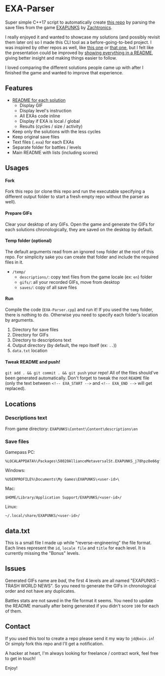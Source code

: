 # EXA-Parser
Super simple C++17 script to automatically create [this repo](https://github.com/starburst997/EXAPUNKS) by parsing the save files from the game [EXAPUNKS](https://store.steampowered.com/app/716490/EXAPUNKS/) by [Zachtronics](https://www.zachtronics.com/).

I really enjoyed it and wanted to showcase my solutions (and possibly revisit them later on) so I made this CLI tool as a before-going-to-bed project. I was inspired by other repos as well, like [this one](https://github.com/StinkingBanana/exapunks-solutions) or [that one](https://github.com/Seraphli/EXAPunks), but I felt like the presentation could be improved by [showing everything in a README](https://github.com/starburst997/EXAPUNKS/tree/main/solutions/23-xtreme-league-baseball-player-database), giving better insight and making things easier to follow. 

I loved comparing the different solutions people came up with after I finished the game and wanted to improve that experience.

## Features
- [README for each solution](https://github.com/starburst997/EXAPUNKS/tree/main/solutions/22-alliance-power-and-light-streetsmarts-gis-database)
  - Display GIF
  - Display level's instruction
  - All EXAs code inline
  - Display if EXA is local / global
  - Results (cycles / size / activity)
- Keep only the solutions with the less cycles
- Keep original save files
- Text files (`.exa`) for each EXAs 
- Separate folder for battles / levels
- Main README with lists (including scores)

## Usages

#### Fork

Fork this repo (or clone this repo and run the executable specifying a different output folder to start a fresh empty repo without the parser as well).

#### Prepare GIFs

Clear your desktop of any GIFs. Open the game and generate the GIFs for each solutions chronologically, they are saved on the desktop by default.

#### Temp folder (optional)

The default arguments read from an ignored `temp` folder at the root of this repo. For simplicity sake you can create that folder and include the required files in it.

- `/temp/`
  - `descriptions/`: copy text files from the game locale (ex: `en`) folder
  - `gifs/`: all your recorded GIFs, move from desktop
  - `saves/`: copy of all save files

#### Run

Compile the code (`EXA-Parser.cpp`) and run it! If you used the `temp` folder, there is nothing to do. Otherwise you need to specify each folder's location by arguments.

1. Directory for save files
2. Directory for GIFs
3. Directory to descriptions text
4. Output directory (by default, the repo itself (ex: `..`))
5. `data.txt` location

#### Tweak README and push!

`git add . && git commit . && git push` your repo! All of the files should've been generated automatically. Don't forget to tweak the root `README` file (only the text between `<!-- EXA_START -->` and `<!-- EXA_END -->` will get replaced).

## Locations

### Descriptions text

From game directory:
`EXAPUNKS\Content\Content\descriptions\en`

### Save files

Gamepass PC:
```
%LOCALAPPDATA%\Packages\58020AllianceMetaversalSt.EXAPUNKS_j78hpz8e66gfw\SystemAppData\xgs\0009000000DE7310_00000000000000000000000065287F60\all
```

Windows:
```
%USERPROFILE%\Documents\My Games\EXAPUNKS\<user-id>\
```

Mac:
```
$HOME/Library/Application Support/EXAPUNKS/<user-id>/
```

Linux:
```
~/.local/share/EXAPUNKS/<user-id>/
```

## data.txt

This is a small file I made up while "reverse-engineering" the file format. Each lines represent the `id`, `locale file` and `title` for each level. It is currently missing the "Bonus" levels.

## Issues
Generated GIFs name are *bad*, the first 4 levels are all named "EXAPUNKS - TRASH WORLD NEWS". So you need to generate the GIFs in chronological order and not have any duplicates.

Battles stats are not saved in the file format it seems. You need to update the README manually after being generated if you didn't score `100` for each of them.

## Contact
If you used this tool to create a repo please send it my way to `jd@boiv.in`! Or simply fork this repo and I'll get a notification.

A hacker at heart, I'm always looking for freelance / contract work, feel free to get in touch!

Enjoy!